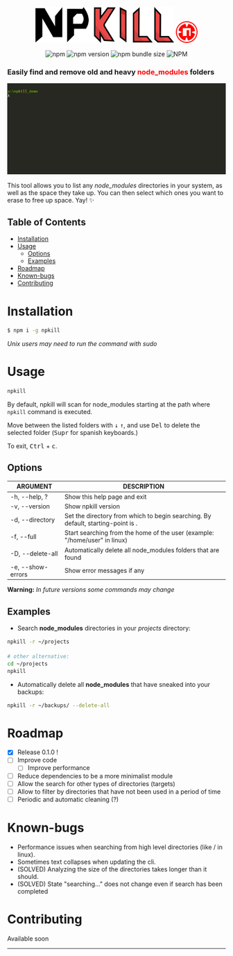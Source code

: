 <p align="center">
  <img src="./docs/npkill.svg" width="320" alt="npkill logo" />
  <img src="./docs/npkill-scope-mono.svg" width="50" alt="npkill logo" />
</p>
<p align="center">
<img alt="npm" src="https://img.shields.io/npm/dy/npkill.svg">
<img alt="npm version" src="https://img.shields.io/npm/v/npkill.svg">
<img alt="npm bundle size" src="https://img.shields.io/bundlephobia/min/npkill.svg">
<img alt="NPM" src="https://img.shields.io/npm/l/npkill.svg">
</p>

### Easily find and **remove** old and heavy <font color="red">**node_modules**</font> folders

<p align="center">
  <img src="./docs/npkill-alpha-demo.gif" alt="npkill demo" />
</p>

This tool allows you to list any _node_modules_ directories in your system, as well as the space they take up. You can then select which ones you want to erase to free up space. Yay! :sparkles:

## Table of Contents

- [Installation](#installation)
- [Usage](#usage)
  - [Options](#options)
  - [Examples](#examples)
- [Roadmap](#roadmap)
- [Known-bugs](#known-bugs)
- [Contributing](#contributing)

# Installation

```bash
$ npm i -g npkill
```

_Unix users may need to run the command with sudo_

# Usage

```bash
npkill
```

By default, npkill will scan for node_modules starting at the path where `npkill` command is executed.

Move between the listed folders with <kbd>↓</kbd> <kbd>↑</kbd>, and use <kbd>Del</kbd> to delete the selected folder (<kbd>Supr</kbd> for spanish keyboards.)

To exit, <kbd>Ctrl</kbd> + <kbd>c</kbd>.

## Options

| ARGUMENT          | DESCRIPTION                                                                      |
| ----------------- | -------------------------------------------------------------------------------- |
| -h, --help, ?     | Show this help page and exit                                                     |
| -v, --version     | Show npkill version                                                              |
| -d, --directory   | Set the directory from which to begin searching. By default, starting-point is . |
| -f, --full        | Start searching from the home of the user (example: "/home/user" in linux)       |
| -D, --delete-all  | Automatically delete all node_modules folders that are found                     |
| -e, --show-errors | Show error messages if any                                                       |

**Warning:** _In future versions some commands may change_

## Examples

- Search **node_modules** directories in your _projects_ directory:

```bash
npkill -r ~/projects

# other alternative:
cd ~/projects
npkill
```

- Automatically delete all **node_modules** that have sneaked into your backups:

```bash
npkill -r ~/backups/ --delete-all
```

# Roadmap

- [x] Release 0.1.0 !
- [ ] Improve code
  - [ ] Improve performance
- [ ] Reduce dependencies to be a more minimalist module
- [ ] Allow the search for other types of directories (targets)
- [ ] Allow to filter by directories that have not been used in a period of time
- [ ] Periodic and automatic cleaning (?)

# Known-bugs

- Performance issues when searching from high level directories (like / in linux).
- Sometimes text collapses when updating the cli.
- (SOLVED) Analyzing the size of the directories takes longer than it should.
- (SOLVED) State "searching..." does not change even if search has been completed

# Contributing

Available soon

---
